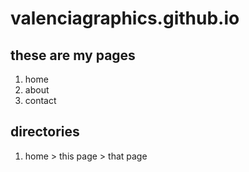 # valenciagraphics.github.io

## these are my pages
1. home
2. about
3. contact

## directories
1. home > this page > that page
